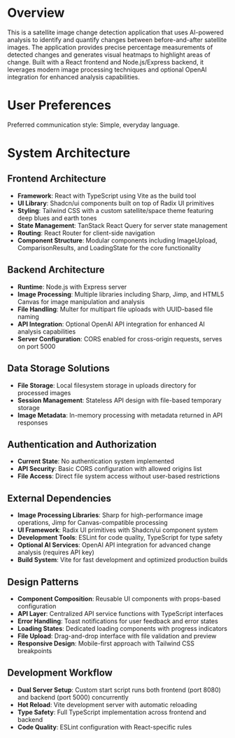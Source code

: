 # Overview

This is a satellite image change detection application that uses AI-powered analysis to identify and quantify changes between before-and-after satellite images. The application provides precise percentage measurements of detected changes and generates visual heatmaps to highlight areas of change. Built with a React frontend and Node.js/Express backend, it leverages modern image processing techniques and optional OpenAI integration for enhanced analysis capabilities.

# User Preferences

Preferred communication style: Simple, everyday language.

# System Architecture

## Frontend Architecture
- **Framework**: React with TypeScript using Vite as the build tool
- **UI Library**: Shadcn/ui components built on top of Radix UI primitives
- **Styling**: Tailwind CSS with a custom satellite/space theme featuring deep blues and earth tones
- **State Management**: TanStack React Query for server state management
- **Routing**: React Router for client-side navigation
- **Component Structure**: Modular components including ImageUpload, ComparisonResults, and LoadingState for the core functionality

## Backend Architecture
- **Runtime**: Node.js with Express server
- **Image Processing**: Multiple libraries including Sharp, Jimp, and HTML5 Canvas for image manipulation and analysis
- **File Handling**: Multer for multipart file uploads with UUID-based file naming
- **API Integration**: Optional OpenAI API integration for enhanced AI analysis capabilities
- **Server Configuration**: CORS enabled for cross-origin requests, serves on port 5000

## Data Storage Solutions
- **File Storage**: Local filesystem storage in uploads directory for processed images
- **Session Management**: Stateless API design with file-based temporary storage
- **Image Metadata**: In-memory processing with metadata returned in API responses

## Authentication and Authorization
- **Current State**: No authentication system implemented
- **API Security**: Basic CORS configuration with allowed origins list
- **File Access**: Direct file system access without user-based restrictions

## External Dependencies
- **Image Processing Libraries**: Sharp for high-performance image operations, Jimp for Canvas-compatible processing
- **UI Framework**: Radix UI primitives with Shadcn/ui component system
- **Development Tools**: ESLint for code quality, TypeScript for type safety
- **Optional AI Services**: OpenAI API integration for advanced change analysis (requires API key)
- **Build System**: Vite for fast development and optimized production builds

## Design Patterns
- **Component Composition**: Reusable UI components with props-based configuration
- **API Layer**: Centralized API service functions with TypeScript interfaces
- **Error Handling**: Toast notifications for user feedback and error states
- **Loading States**: Dedicated loading components with progress indicators
- **File Upload**: Drag-and-drop interface with file validation and preview
- **Responsive Design**: Mobile-first approach with Tailwind CSS breakpoints

## Development Workflow
- **Dual Server Setup**: Custom start script runs both frontend (port 8080) and backend (port 5000) concurrently
- **Hot Reload**: Vite development server with automatic reloading
- **Type Safety**: Full TypeScript implementation across frontend and backend
- **Code Quality**: ESLint configuration with React-specific rules